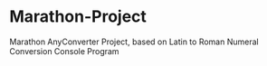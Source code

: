 # Marathon-Project
Marathon AnyConverter Project, based on Latin to Roman Numeral Conversion Console Program

